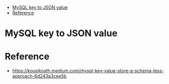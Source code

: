 - [MySQL key to JSON value](#mysql-key-to-json-value)
- [Reference](#reference)

# MySQL key to JSON value

# Reference
* https://kousiknath.medium.com/mysql-key-value-store-a-schema-less-approach-6d243a3cee5b